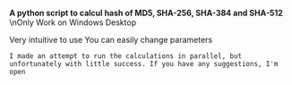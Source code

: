 **A python script to calcul hash of MD5, SHA-256, SHA-384 and SHA-512**
\nOnly Work on Windows Desktop

Very intuitive to use
You can easily change parameters

``I made an attempt to run the calculations in parallel, but unfortunately with little success. If you have any suggestions, I'm open``

